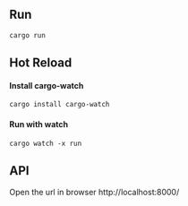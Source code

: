 ## Run
```
cargo run
```

## Hot Reload
#### Install cargo-watch
```
cargo install cargo-watch
```

#### Run with watch
```
cargo watch -x run
```

## API
Open the url in browser
http://localhost:8000/